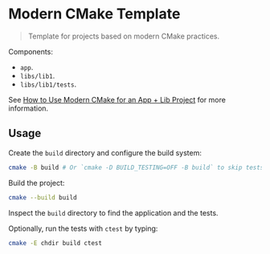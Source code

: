 # Modern CMake Template

> Template for projects based on modern CMake practices.

Components:

- `app`.
- `libs/lib1`.
- `libs/lib1/tests`.

See [How to Use Modern CMake for an App + Lib Project](https://rvarago.github.io/2018/08/20/how-to-use-modern-cmake-for-an-app-p-lib-project.html) for more information.

## Usage

Create the `build` directory and configure the build system:

```bash
cmake -B build # Or `cmake -D BUILD_TESTING=OFF -B build` to skip tests. 
```

Build the project:

```bash
cmake --build build
```

Inspect the `build` directory to find the application and the tests.

Optionally, run the tests with `ctest` by typing:

```bash
cmake -E chdir build ctest
```